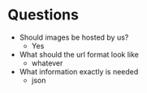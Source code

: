 
# Questions
- Should images be hosted by us?
  - Yes
- What should the url format look like
  - whatever
- What information exactly is needed
  - json